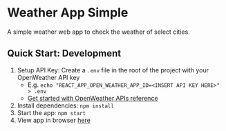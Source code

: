 # Weather App Simple

A simple weather web app to check the weather of select cities.

## Quick Start: Development

1. Setup API Key: Create a `.env` file in the root of the project with your OpenWeather API key
   - E.g. `echo "REACT_APP_OPEN_WEATHER_APP_ID=<INSERT API KEY HERE>" > .env`
   - [Get started with OpenWeather APIs reference](https://openweathermap.org/appid#signup)
2. Install dependencies: `npm install`
3. Start the app: `npm start`
4. View app in browser [here](http://localhost:3000/)
